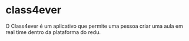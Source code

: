 class4ever
==========

O Class4ever é um aplicativo que permite uma pessoa criar uma aula em real time dentro da plataforma do redu. 
